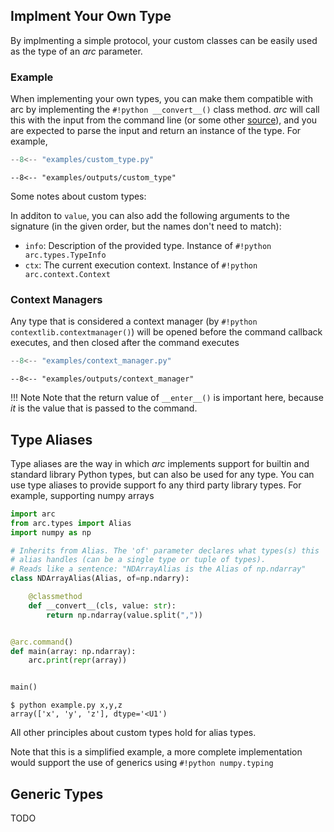
## Implment Your Own Type
By implmenting a simple protocol, your custom classes can be easily used as the type of an *arc* parameter.

### Example

When implementing your own types, you can make them compatible with arc by implementing the `#!python __convert__()` class method. *arc* will call this with the input from the command line (or some other [source]()), and you are expected to parse the input and return an instance of the type. For example,

```py title="custom_type.py"
--8<-- "examples/custom_type.py"
```
```console
--8<-- "examples/outputs/custom_type"
```

Some notes about custom types:

In additon to `value`, you can also add the following arguments to the signature (in the given order, but the names don't need to match):

- `info`: Description of the provided type. Instance of `#!python arc.types.TypeInfo`
- `ctx`: The current execution context. Instance of `#!python arc.context.Context`

### Context Managers

Any type that is considered a context manager (by `#!python contextlib.contextmanager()`) will be opened before the command callback executes, and then closed after the command executes

```py title="examples/context_manager.py"
--8<-- "examples/context_manager.py"
```

```console
--8<-- "examples/outputs/context_manager"
```

!!! Note
    Note that the return value of `__enter__()` is important here, because *it* is the value that is passed to the command.

## Type Aliases
Type aliases are the way in which *arc* implements support for builtin and standard library Python types, but can also be used for any type. You can use type aliases to provide support fo any third party library types. For example, supporting numpy arrays
```py
import arc
from arc.types import Alias
import numpy as np

# Inherits from Alias. The 'of' parameter declares what types(s) this
# alias handles (can be a single type or tuple of types).
# Reads like a sentence: "NDArrayAlias is the Alias of np.ndarray"
class NDArrayAlias(Alias, of=np.ndarry):

    @classmethod
    def __convert__(cls, value: str):
        return np.ndarray(value.split(","))


@arc.command()
def main(array: np.ndarray):
    arc.print(repr(array))


main()
```
```console
$ python example.py x,y,z
array(['x', 'y', 'z'], dtype='<U1')
```
All other principles about custom types hold for alias types.

Note that this is a simplified example, a more complete implementation would support the use of generics using `#!python numpy.typing`
## Generic Types
TODO
